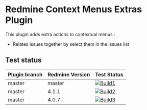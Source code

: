 Redmine Context Menus Extras Plugin
======================

This plugin adds extra actions to contextual menus :

- Relates issues together by select them in the issues list

## Test status

|Plugin branch| Redmine Version   | Test Status       |
|-------------|-------------------|-------------------|
|master       | master            | [![Build1][1]][5] |  
|master       | 4.1.1             | [![Build2][2]][5] |  
|master       | 4.0.7             | [![Build3][3]][5] |

[1]: https://travis-matrix-badges.herokuapp.com/repos/nanego/redmine_context_menus_extras/branches/master/1?use_travis_com=true
[2]: https://travis-matrix-badges.herokuapp.com/repos/nanego/redmine_context_menus_extras/branches/master/2?use_travis_com=true
[3]: https://travis-matrix-badges.herokuapp.com/repos/nanego/redmine_context_menus_extras/branches/master/3?use_travis_com=true
[5]: https://travis-ci.com/nanego/redmine_context_menus_extras
